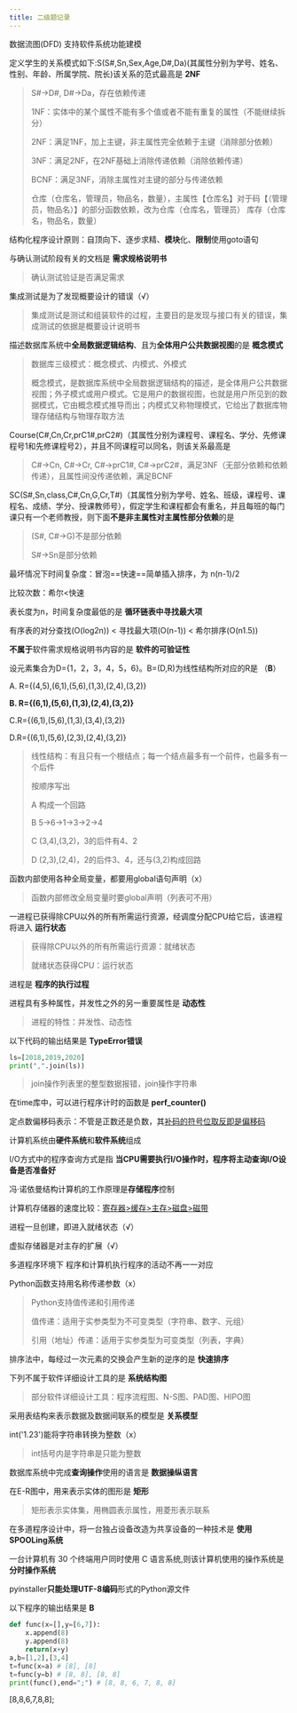 ```yaml
---
title: 二级题记录
---
```


数据流图(DFD) 支持软件系统功能建模

定义学生的关系模式如下:S(S#,Sn,Sex,Age,D#,Da)(其属性分别为学号、姓名、性别、年龄、所属学院、院长)该关系的范式最高是 **2NF**

> S#→D#, D#→Da，存在依赖传递
>
> 1NF：实体中的某个属性不能有多个值或者不能有重复的属性（不能继续拆分）
>
> 2NF：满足1NF，加上主键，非主属性完全依赖于主键（消除部分依赖）
>
> 3NF：满足2NF，在2NF基础上消除传递依赖（消除依赖传递）
>
> BCNF：满足3NF，消除主属性对主键的部分与传递依赖
>
> 仓库（仓库名，管理员，物品名，数量），主属性【仓库名】对于码【（管理员，物品名）】的部分函数依赖，改为仓库（仓库名，管理员） 库存（仓库名，物品名，数量）

结构化程序设计原则：自顶向下、逐步求精、**模块**化、**限制**使用goto语句

与确认测试阶段有关的文档是 **需求规格说明书**

> 确认测试验证是否满足需求

集成测试是为了发现概要设计的错误（√）

> 集成测试是测试和组装软件的过程，主要目的是发现与接口有关的错误，集成测试的依据是概要设计说明书

描述数据库系统中**全局数据逻辑结构**、且为**全体用户公共数据视图**的是 **概念模式**

> 数据库三级模式：概念模式、内模式、外模式
>
> 概念模式，是数据库系统中全局数据逻辑结构的描述，是全体用户公共数据视图；外子模式或用户模式。它是用户的数据视图，也就是用户所见到的数据模式，它由概念模式推导而出；内模式又称物理模式，它给出了数据库物理存储结构与物理存取方法

Course(C#,Cn,Cr,prC1#,prC2#)（其属性分别为课程号、课程名、学分、先修课程号1和先修课程号2），并且不同课程可以同名，则该关系最高是

> C#→Cn, C#→Cr, C#→prC1#, C#→prC2#，满足3NF（无部分依赖和依赖传递），且属性间没传递依赖，满足BCNF

SC(S#,Sn,class,C#,Cn,G,Cr,T#)（其属性分别为学号、姓名、班级，课程号、课程名、成绩、学分、授课教师号），假定学生和课程都会有重名，并且每班的每门课只有一个老师教授，则下面**不是非主属性对主属性部分依赖**的是

> (S#, C#→G)不是部分依赖
>
> S#→Sn是部分依赖

最坏情况下时间复杂度：冒泡==快速==简单插入排序，为 n(n-1)/2

比较次数：希尔<快速

表长度为n，时间复杂度最低的是 **循环链表中寻找最大项**

有序表的对分查找(O(log2n)) < 寻找最大项(O(n-1)) < 希尔排序(O(n1.5))

**不属于**软件需求规格说明书内容的是 **软件的可验证性**

设元素集合为D={1，2，3，4，5，6}。B=(D,R)为线性结构所对应的R是 （**B**）

A. R={(4,5),(6,1),(5,6),(1,3),(2,4),(3,2)}

**B. R={(6,1),(5,6),(1,3),(2,4),(3,2)}** 

C.R={(6,1),(5,6),(1,3),(3,4),(3,2)} 

D.R={(6,1),(5,6),(2,3),(2,4),(3,2)} 

>  线性结构：有且只有一个根结点；每一个结点最多有一个前件，也最多有一个后件
>
> 按顺序写出
>
> A 构成一个回路
>
> B 5→6→1→3→2→4
>
> C (3,4),(3,2)，3的后件有4、2
>
> D (2,3),(2,4)，2的后件3、4，还与(3,2)构成回路

函数内部使用各种全局变量，都要用global语句声明（x）

> 函数内部修改全局变量时要global声明（列表可不用）

一进程已获得除CPU以外的所有所需运行资源，经调度分配CPU给它后，该进程将进入 **运行状态**

> 获得除CPU以外的所有所需运行资源：就绪状态
>
> 就绪状态获得CPU：运行状态

进程是 **程序的执行过程**

进程具有多种属性，并发性之外的另一重要属性是 **动态性**

> 进程的特性：并发性、动态性

以下代码的输出结果是 **TypeError错误**

```python
ls=[2018,2019,2020]
print(",".join(ls))
```

> join操作列表里的整型数据报错，join操作字符串

在time库中，可以进行程序计时的函数是 **perf_counter()**

定点数偏移码表示：不管是正数还是负数，其<u>补码的符号位取反即是偏移码</u>

计算机系统由**硬件系统**和**软件系统**组成

I/O方式中的程序查询方式是指 **当CPU需要执行I/O操作时，程序将主动查询I/O设备是否准备好**

冯·诺依曼结构计算机的工作原理是**存储程序**控制

计算机存储器的速度比较：<u>寄存器>缓存>主存>磁盘>磁带</u>

进程一旦创建，即进入就绪状态（√）

虚拟存储器是对主存的扩展（√）

多道程序环境下 程序和计算机执行程序的活动不再一一对应 

Python函数支持用名称传递参数（x）

> Python支持值传递和引用传递
>
> 值传递：适用于实参类型为不可变类型（字符串、数字、元组）
>
> 引用（地址）传递：适用于实参类型为可变类型（列表，字典）

排序法中，每经过一次元素的交换会产生新的逆序的是 **快速排序**

下列不属于软件详细设计工具的是 **系统结构图**

> 部分软件详细设计工具：程序流程图、N-S图、PAD图、HIPO图

采用表结构来表示数据及数据间联系的模型是 **关系模型**

int('1.23')能将字符串转换为整数（x）

> int括号内是字符串是只能为整数

数据库系统中完成**查询操作**使用的语言是 **数据操纵语言**

在E-R图中，用来表示实体的图形是 **矩形**

> 矩形表示实体集，用椭圆表示属性，用菱形表示联系

在多道程序设计中，将一台独占设备改造为共享设备的一种技术是 **使用SPOOLing系统**

一台计算机有 30 个终端用户同时使用 C 语言系统,则该计算机使用的操作系统是 **分时操作系统**

pyinstaller**只能处理UTF-8编码**形式的Python源文件

以下程序的输出结果是 **B**

```python
def func(x=[],y=[6,7]):
    x.append(8)
    y.append(8)
    return(x+y)
a,b=[1,2],[3,4]
t=func(x=a) # [8], [8]
t=func(y=b) # [8, 8], [8, 8]
print(func(),end=";") # [8, 8, 6, 7, 8, 8]
```

[8,8,6,7,8,8]; 